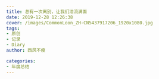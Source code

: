 ```yaml
---
title: 总有一次离别，让我们泪流满面
date: 2019-12-28 12:26:38   
cover: /images/CommonLoon_ZH-CN5437917206_1920x1080.jpg     
tags:
- 原创
- 记录
- Diary
author: 西风不瘦

categories:
- 年度总结
---
```

